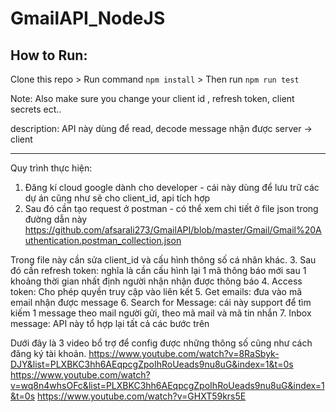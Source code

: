 # GmailAPI_NodeJS

## How to Run:

Clone this repo > Run command `npm install`  > Then run `npm run test` 

Note: Also make sure you change your client id , refresh token, client secrets ect..

description: API này dùng để read, decode message nhận được server -> client

-----------

Quy trình thực hiện:
1. Đăng kí cloud google dành cho developer - cái này dùng để lưu trữ các dự án cũng như sẽ cho client_id, api tích hợp
2. Sau đó cần tạo request ở postman - có thể xem chi tiết ở file json trong đường dẫn này https://github.com/afsarali273/GmailAPI/blob/master/Gmail/Gmail%20Authentication.postman_collection.json

Trong file này cần sửa client_id và cấu hình thông số cá nhân khác.
3. Sau đó cần refresh token: nghĩa là cần cấu hình lại 1 mã thông báo mới sau 1 khoảng thời gian nhất định người nhận nhận được thông báo
4. Access token: Cho phép quyền truy cập vào liên kết
5. Get emails: đưa vào mã email nhận được message
6. Search for Message: cái này support để tìm kiếm 1 message theo mail người gửi, theo mã mail và mã tin nhắn
7. Inbox message: API này tổ hợp lại tất cả các bước trên

Dưới đây là 3 video bổ trợ để config được những thông số cũng như cách đăng ký tài khoản.
https://www.youtube.com/watch?v=8RaSbyk-DJY&list=PLXBKC3hh6AEqpcgZpoIhRoUeads9nu8uG&index=1&t=0s
https://www.youtube.com/watch?v=wq8n4whsOFc&list=PLXBKC3hh6AEqpcgZpoIhRoUeads9nu8uG&index=1&t=0s
https://www.youtube.com/watch?v=GHXT59krs5E